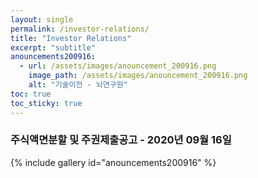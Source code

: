 ```yaml
---
layout: single
permalink: /investor-relations/
title: "Investor Relations"
excerpt: "subtitle"
anouncements200916:
  - url: /assets/images/anouncement_200916.png
    image_path: /assets/images/anouncement_200916.png
    alt: "기술이전 - 뇌연구원"
toc: true    
toc_sticky: true
---
```


### 주식액면분할 및 주권제출공고 - 2020년 09월 16일

{% include gallery id="anouncements200916" %}